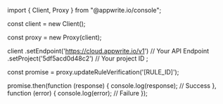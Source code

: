 import { Client,  Proxy } from "@appwrite.io/console";

const client = new Client();

const proxy = new Proxy(client);

client
    .setEndpoint('https://cloud.appwrite.io/v1') // Your API Endpoint
    .setProject('5df5acd0d48c2') // Your project ID
;

const promise = proxy.updateRuleVerification('[RULE_ID]');

promise.then(function (response) {
    console.log(response); // Success
}, function (error) {
    console.log(error); // Failure
});